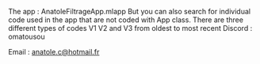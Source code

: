 The app : AnatoleFiltrageApp.mlapp
But you can also search for individual code used in the app that are not coded with App class.
There are three different types of codes V1 V2 and V3 from oldest to most recent
Discord : omatousou

Email : anatole.c@hotmail.fr
